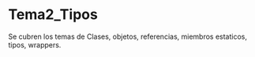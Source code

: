 # Tema2_Tipos
Se cubren los temas de Clases, objetos, referencias, miembros estaticos, tipos, wrappers.
